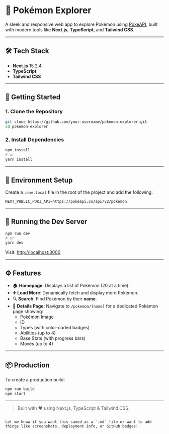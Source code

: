 # 🧭 Pokémon Explorer

A sleek and responsive web app to explore Pokémon using [PokeAPI](https://pokeapi.co/), built with modern tools like **Next.js**, **TypeScript**, and **Tailwind CSS**.

---

## 🛠 Tech Stack

- **Next.js** 15.2.4
- **TypeScript**
- **Tailwind CSS**

---

## 🚀 Getting Started

### 1. Clone the Repository

```bash
git clone https://github.com/your-username/pokemon-explorer.git
cd pokemon-explorer
```

### 2. Install Dependencies

```bash
npm install
# or
yarn install
```

---

## 🔐 Environment Setup

Create a `.env.local` file in the root of the project and add the following:

```env
NEXT_PUBLIC_POKI_API=https://pokeapi.co/api/v2/pokemon
```

---

## 🧪 Running the Dev Server

```bash
npm run dev
# or
yarn dev
```

Visit: [http://localhost:3000](http://localhost:3000)

---

## ⚙️ Features

- 🏠 **Homepage**: Displays a list of Pokémon (20 at a time).
- ➕ **Load More**: Dynamically fetch and display more Pokémon.
- 🔍 **Search**: Find Pokémon by their **name**.
- 📄 **Details Page**: Navigate to `/pokemon/[name]` for a dedicated Pokémon page showing:
  - Pokémon Image
  - ID
  - Types (with color-coded badges)
  - Abilities (up to 4)
  - Base Stats (with progress bars)
  - Moves (up to 4)

---

## 📦 Production

To create a production build:

```bash
npm run build
npm start
```

---

> Built with ❤️ using Next.js, TypeScript & Tailwind CSS.

```

Let me know if you want this saved as a `.md` file or want to add things like screenshots, deployment info, or GitHub badges!
```

